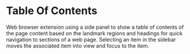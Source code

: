 # Table Of Contents
Web browser extension using a side panel to show a table of contents of the page content based on the landmark regions and headings for quick navigation to sections of a web page.   Selecting an item in the sidebar moves the associated item into view and focus to the item.
